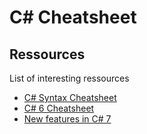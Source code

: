 # C# Cheatsheet

## Ressources

List of interesting ressources

- [C# Syntax Cheatsheet](https://www.thecodingguys.net/resources/cs-cheat-sheet.pdf)
- [C# 6 Cheatsheet](https://programmingwithmosh.com/wp-content/uploads/2015/12/C-6-Cheat-Sheet.pdf)
- [New features in C# 7](https://blogs.msdn.microsoft.com/dotnet/2017/03/09/new-features-in-c-7-0/)